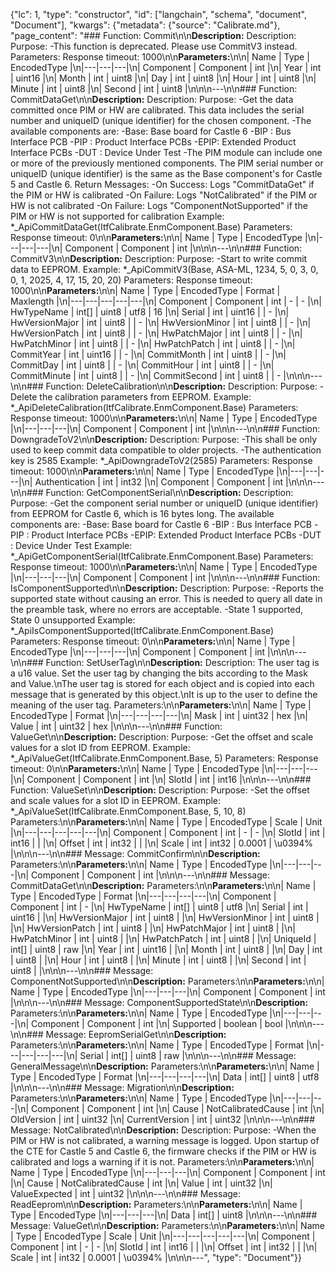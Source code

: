 {"lc": 1, "type": "constructor", "id": ["langchain", "schema", "document", "Document"], "kwargs": {"metadata": {"source": "Calibrate.md"}, "page_content": "### Function: Commit\n\n**Description:** Description: Purpose: -This function is deprecated. Please use CommitV3 instead. Parameters: Response timeout: 1000\n\n**Parameters:**\n\n| Name | Type | EncodedType |\n|---|---|---|\n| Component | Component | int |\n| Year | int | uint16 |\n| Month | int | uint8 |\n| Day | int | uint8 |\n| Hour | int | uint8 |\n| Minute | int | uint8 |\n| Second | int | uint8 |\n\n\n---\n\n### Function: CommitDataGet\n\n**Description:** Description: Purpose: -Get the data committed once PIM or HW are calibrated. This data includes the serial number and uniqueID (unique identifier) for the chosen component. -The available components are: -Base: Base board for Castle 6 -BIP : Bus Interface PCB -PIP : Product Interface PCBs -EPIP: Extended Product Interface PCBs -DUT : Device Under Test -The PIM module can include one or more of the previously mentioned components. The PIM serial number or uniqueID (unique identifier) is the same as the Base component's for Castle 5 and Castle 6. Return Messages: -On Success: Logs \"CommitDataGet\" if the PIM or HW is calibrated -On Failure: Logs \"NotCalibrated\" if the PIM or HW is not calibrated -On Failure: Logs \"ComponentNotSupported\" if the PIM or HW is not supported for calibration Example: *_ApiCommitDataGet(ItfCalibrate.EnmComponent.Base) Parameters: Response timeout: 0\n\n**Parameters:**\n\n| Name | Type | EncodedType |\n|---|---|---|\n| Component | Component | int |\n\n\n---\n\n### Function: CommitV3\n\n**Description:** Description: Purpose: -Start to write commit data to EEPROM. Example: *_ApiCommitV3(Base, ASA-ML, 1234, 5, 0, 3, 0, 0, 1, 2025, 4, 17, 15, 20, 20) Parameters: Response timeout: 1000\n\n**Parameters:**\n\n| Name | Type | EncodedType | Format | Maxlength |\n|---|---|---|---|---|\n| Component | Component | int | - | - |\n| HwTypeName | int[] | uint8 | utf8 | 16 |\n| Serial | int | uint16 |  | - |\n| HwVersionMajor | int | uint8 |  | - |\n| HwVersionMinor | int | uint8 |  | - |\n| HwVersionPatch | int | uint8 |  | - |\n| HwPatchMajor | int | uint8 |  | - |\n| HwPatchMinor | int | uint8 |  | - |\n| HwPatchPatch | int | uint8 |  | - |\n| CommitYear | int | uint16 |  | - |\n| CommitMonth | int | uint8 |  | - |\n| CommitDay | int | uint8 |  | - |\n| CommitHour | int | uint8 |  | - |\n| CommitMinute | int | uint8 |  | - |\n| CommitSecond | int | uint8 |  | - |\n\n\n---\n\n### Function: DeleteCalibration\n\n**Description:** Description: Purpose: -Delete the calibration parameters from EEPROM. Example: *_ApiDeleteCalibration(ItfCalibrate.EnmComponent.Base) Parameters: Response timeout: 1000\n\n**Parameters:**\n\n| Name | Type | EncodedType |\n|---|---|---|\n| Component | Component | int |\n\n\n---\n\n### Function: DowngradeToV2\n\n**Description:** Description: Purpose: -This shall be only used to keep commit data compatible to older projects. -The authentication key is 2585 Example: *_ApiDowngradeToV2(2585) Parameters: Response timeout: 1000\n\n**Parameters:**\n\n| Name | Type | EncodedType |\n|---|---|---|\n| Authentication | int | int32 |\n| Component | Component | int |\n\n\n---\n\n### Function: GetComponentSerial\n\n**Description:** Description: Purpose: -Get the component serial number or uniqueID (unique identifier) from EEPROM for Castle 6, which is 16 bytes long. The available components are: -Base: Base board for Castle 6 -BIP : Bus Interface PCB -PIP : Product Interface PCBs -EPIP: Extended Product Interface PCBs -DUT : Device Under Test Example: *_ApiGetComponentSerial(ItfCalibrate.EnmComponent.Base) Parameters: Response timeout: 1000\n\n**Parameters:**\n\n| Name | Type | EncodedType |\n|---|---|---|\n| Component | Component | int |\n\n\n---\n\n### Function: IsComponentSupported\n\n**Description:** Description: Purpose: -Reports the supported state without causing an error. This is needed to query all date in the preamble task, where no errors are acceptable. -State 1 supported, State 0 unsupported Example: *_ApiIsComponentSupported(ItfCalibrate.EnmComponent.Base) Parameters: Response timeout: 0\n\n**Parameters:**\n\n| Name | Type | EncodedType |\n|---|---|---|\n| Component | Component | int |\n\n\n---\n\n### Function: SetUserTag\n\n**Description:** Description: The user tag is a u16 value. Set the user tag by changing the bits according to the Mask and Value.\nThe user tag is stored for each object and is copied into each message that is generated by this object.\nIt is up to the user to define the meaning of the user tag. Parameters:\n\n**Parameters:**\n\n| Name | Type | EncodedType | Format |\n|---|---|---|---|\n| Mask | int | uint32 | hex |\n| Value | int | uint32 | hex |\n\n\n---\n\n### Function: ValueGet\n\n**Description:** Description: Purpose: -Get the offset and scale values for a slot ID from EEPROM. Example: *_ApiValueGet(ItfCalibrate.EnmComponent.Base, 5) Parameters: Response timeout: 0\n\n**Parameters:**\n\n| Name | Type | EncodedType |\n|---|---|---|\n| Component | Component | int |\n| SlotId | int | int16 |\n\n\n---\n\n### Function: ValueSet\n\n**Description:** Description: Purpose: -Set the offset and scale values for a slot ID in EEPROM. Example: *_ApiValueSet(ItfCalibrate.EnmComponent.Base, 5, 10, 8) Parameters:\n\n**Parameters:**\n\n| Name | Type | EncodedType | Scale | Unit |\n|---|---|---|---|---|\n| Component | Component | int | - | - |\n| SlotId | int | int16 |  |  |\n| Offset | int | int32 |  |  |\n| Scale | int | int32 | 0.0001 | \u0394% |\n\n\n---\n\n### Message: CommitConfirm\n\n**Description:** Parameters:\n\n**Parameters:**\n\n| Name | Type | EncodedType |\n|---|---|---|\n| Component | Component | int |\n\n\n---\n\n### Message: CommitDataGet\n\n**Description:** Parameters:\n\n**Parameters:**\n\n| Name | Type | EncodedType | Format |\n|---|---|---|---|\n| Component | Component | int | - |\n| HwTypeName | int[] | uint8 | utf8 |\n| Serial | int | uint16 |  |\n| HwVersionMajor | int | uint8 |  |\n| HwVersionMinor | int | uint8 |  |\n| HwVersionPatch | int | uint8 |  |\n| HwPatchMajor | int | uint8 |  |\n| HwPatchMinor | int | uint8 |  |\n| HwPatchPatch | int | uint8 |  |\n| UniqueId | int[] | uint8 | raw |\n| Year | int | uint16 |  |\n| Month | int | uint8 |  |\n| Day | int | uint8 |  |\n| Hour | int | uint8 |  |\n| Minute | int | uint8 |  |\n| Second | int | uint8 |  |\n\n\n---\n\n### Message: ComponentNotSupported\n\n**Description:** Parameters:\n\n**Parameters:**\n\n| Name | Type | EncodedType |\n|---|---|---|\n| Component | Component | int |\n\n\n---\n\n### Message: ComponentSupportedState\n\n**Description:** Parameters:\n\n**Parameters:**\n\n| Name | Type | EncodedType |\n|---|---|---|\n| Component | Component | int |\n| Supported | boolean | bool |\n\n\n---\n\n### Message: EepromSerialGet\n\n**Description:** Parameters:\n\n**Parameters:**\n\n| Name | Type | EncodedType | Format |\n|---|---|---|---|\n| Serial | int[] | uint8 | raw |\n\n\n---\n\n### Message: GeneralMessage\n\n**Description:** Parameters:\n\n**Parameters:**\n\n| Name | Type | EncodedType | Format |\n|---|---|---|---|\n| Data | int[] | uint8 | utf8 |\n\n\n---\n\n### Message: Migration\n\n**Description:** Parameters:\n\n**Parameters:**\n\n| Name | Type | EncodedType |\n|---|---|---|\n| Component | Component | int |\n| Cause | NotCalibratedCause | int |\n| OldVersion | int | uint32 |\n| CurrentVersion | int | uint32 |\n\n\n---\n\n### Message: NotCalibrated\n\n**Description:** Description: Purpose: -When the PIM or HW is not calibrated, a warning message is logged. Upon startup of the CTE for Castle 5 and Castle 6, the firmware checks if the PIM or HW is calibrated and logs a warning if it is not. Parameters:\n\n**Parameters:**\n\n| Name | Type | EncodedType |\n|---|---|---|\n| Component | Component | int |\n| Cause | NotCalibratedCause | int |\n| Value | int | uint32 |\n| ValueExpected | int | uint32 |\n\n\n---\n\n### Message: ReadEeprom\n\n**Description:** Parameters:\n\n**Parameters:**\n\n| Name | Type | EncodedType |\n|---|---|---|\n| Data | int[] | uint8 |\n\n\n---\n\n### Message: ValueGet\n\n**Description:** Parameters:\n\n**Parameters:**\n\n| Name | Type | EncodedType | Scale | Unit |\n|---|---|---|---|---|\n| Component | Component | int | - | - |\n| SlotId | int | int16 |  |  |\n| Offset | int | int32 |  |  |\n| Scale | int | int32 | 0.0001 | \u0394% |\n\n\n---", "type": "Document"}}